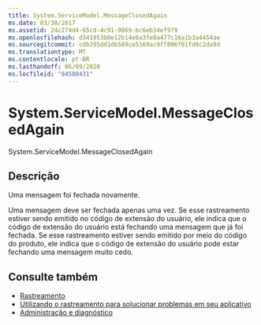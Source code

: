 ```yaml
---
title: System.ServiceModel.MessageClosedAgain
ms.date: 03/30/2017
ms.assetid: 24c274d4-65cd-4c91-9869-bc6eb34ef979
ms.openlocfilehash: d341953b8e12b14e6a3fe8a477c16a1b3a4454ae
ms.sourcegitcommit: cdb295dd1db589ce5169ac9ff096f01fd0c2da9d
ms.translationtype: MT
ms.contentlocale: pt-BR
ms.lasthandoff: 06/09/2020
ms.locfileid: "84580431"
---
```

# <a name="systemservicemodelmessageclosedagain"></a>System.ServiceModel.MessageClosedAgain
System.ServiceModel.MessageClosedAgain  
  
## <a name="description"></a>Descrição  
 Uma mensagem foi fechada novamente.  
  
 Uma mensagem deve ser fechada apenas uma vez. Se esse rastreamento estiver sendo emitido no código de extensão do usuário, ele indica que o código de extensão do usuário está fechando uma mensagem que já foi fechada. Se esse rastreamento estiver sendo emitido por meio do código do produto, ele indica que o código de extensão do usuário pode estar fechando uma mensagem muito cedo.  
  
## <a name="see-also"></a>Consulte também

- [Rastreamento](index.md)
- [Utilizando o rastreamento para solucionar problemas em seu aplicativo](using-tracing-to-troubleshoot-your-application.md)
- [Administração e diagnóstico](../index.md)
